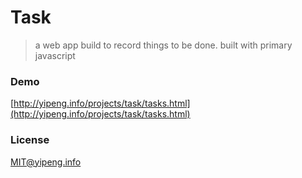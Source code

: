 # Task
> a web app build to record things to be done. built with primary javascript  

### Demo
[http://yipeng.info/projects/task/tasks.html](http://yipeng.info/projects/task/tasks.html)

### License
MIT@yipeng.info


